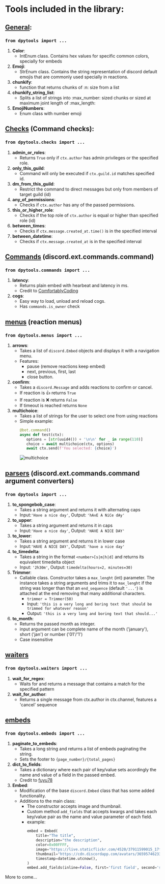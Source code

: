# Tools included in the library:


## [General](https://github.com/chrisdewa/dpytools/blob/master/dpytools/__init__.py): 
### `from dpytools import ...`
1. **Color**:
   - IntEnum class. Contains hex values for specific common colors, specially for embeds
2. **Emoji**:
   - StrEnum class. Contains the string representation of discord default emojis 
      that are commonly used specially in reactions.
3. **chunkify**:
   - function that returns chunks of :n: size from a list
4. **chunkify_string_list**:
   - Splits a list of strings into :max_number: sized chunks or sized at maximum joint length of :max_length:
5. **EmojiNumbers**:
   - Enum class with number emoji


## [Checks](https://github.com/chrisdewa/dpytools/blob/master/dpytools/checks.py) (Command checks): 
### `from dpytools.checks import ...`
1. **admin_or_roles**:
   - Returns `True` only if `ctx.author` has admin privileges or the specified role.
2. **only_this_guild**:
   - Command will only be executed if `ctx.guild.id` matches specified id.
3. **dm_from_this_guild**:
   - Restrict the command to direct messages but only from members of target guild (id)
4. **any_of_permissions**:
   - Checks if `ctx.author` has any of the passed permissions.
5. **this_or_higher_role**:
   - Checks if the top role of `ctx.author` is equal or higher than specified role (id)
6. **between_times**:
   - Checks if `ctx.message.created_at.time()` is in the specified interval
7. **between_datetime**:
   - Checks if `ctx.message.created_at` is in the specified interval


## [Commands](https://github.com/chrisdewa/dpytools/blob/master/dpytools/commands.py) (discord.ext.commands.command)
### `from dpytools.commands import ...`
1. **latency**:
   - Returns plain embed with hearbeat and latency in ms.
   - Credit to [ComfortablyCoding](https://github.com/ComfortablyCoding)
2. **cogs**:
   - Easy way to load, unload and reload cogs. 
   - Has `commands.is_owner` check


## [menus](https://github.com/chrisdewa/dpytools/blob/master/dpytools/menus.py) (reaction menus) 
### `from dpytools.menus import ...`
1. **arrows**:
   - Takes a list of `discord.Embed` objects and displays it with a navigation menu.
   - Features:
      - pause (remove reactions keep embed)
      - next, previous, first, last
      - close button.
2. **confirm**:
   - Takes a `discord.Message` and adds reactions to confirm or cancel.
   - If reaction is 👍 returns `True`
   - If reaction is ❌ returns `False`
   - If timeout is reached returns `None`
3. **multichoice**:
   - Takes a list of strings for the user to select one from using reactions
   - Simple example:
      ```python
      @bot.command()
      async def test(ctx):
         options = [str(uuid4()) + '\n\n' for _ in range(110)]
         choice = await multichoice(ctx, options)
         await ctx.send(f'You selected: {choice}')
      ```
      ![multichoice](https://user-images.githubusercontent.com/62080903/118138429-ed8b6280-b3cb-11eb-9f06-415b8cb22822.gif)



## [parsers](https://github.com/chrisdewa/dpytools/blob/master/dpytools/parsers.py) (discord.ext.commands.command argument converters) 
### `from dpytools import ...`
1. **to_spongebob_case**:
   - Takes a string argument and returns it with alternating caps
   - Input:`'Have a nice day'`, Output: `'hAvE A NiCe dAy'`
2. **to_upper**:
   - Takes a string argument and returns it in caps
   - Input:`'Have a nice day'`, Output: `'HAVE A NICE DAY'`
2. **to_lower**:
   - Takes a string argument and returns it in lower case
   - Input:`'HAVE A NICE DAY'`, Output: `'have a nice day'`
3. **to_timedelta**:
   - Takes a string in the format `<number>[s|m|h|d]` and returns its equivalent timedelta object
   - Input: `'2h30m'`, Output: `timedelta(hours=2, minutes=30)`
4. **Trimmer**:
   - Callable class. Constructor takes a `max_lenght` (int) parameter.
      The instance takes a string arguments and trims it to `max_lenght` if the string was longer than that
      an `end_sequence` (default `'...'`) is attached at the end removing that many additional characters.
      - `trimmer = Trimmer(50)` 
      - Input: `'this is a very long and boring text that should be trimmed for whatever reason'`
      - Output: `'this is a very long and boring text that should...'`
5. **to_month**:
   - Returns the passed month as integer.
   - input argument can be complete name of the month ('january'), short ('jan') or number ('01'/'1')
   - Case insensitive


## [waiters](https://github.com/chrisdewa/dpytools/blob/master/dpytools/waiters.py)
### `from dpytools.waiters import ...`
1. **wait_for_regex**:
   - Waits for and returns a message that contains a match for the specified pattern
2. **wait_for_author**:
   - Returns a single message from ctx.author in ctx.channel, features a 'cancel' sequence


## [embeds](https://github.com/chrisdewa/dpytools/blob/master/dpytools/embeds.py) 
### `from dpytools.embeds import ...`
1. **paginate_to_embeds**:
   - Takes a long string and returns a list of embeds paginating the string.
   - Sets the footer to `{page_number}/{total_pages}`
2. **dict_to_fields**:
   - Takes a dictionary where each pair of key/value sets acordingly the name and value of a field in the passed embed.
   - Credit to [fuyu78](https://github.com/fuyu78)
3. **Embed**:
   - Modification of the base `discord.Embed` class that has some added functionality.
   - Additions to the main class:
      - The constructor accepts image and thumbnail.
      - Custom method `add_fields` that accepts kwargs and takes each key/value pair as the name and value 
        parameter of each field.
      - example:
          ```python
          embed = Embed(
              title="The title",  
              description="the description",
              color=0x00FFFF,
              image="https://live.staticflickr.com/4520/37911599015_17f305061d_b.jpg",
              thumbnail="https://cdn.discordapp.com/avatars/365957462333063170/21bc9c9032b373f88db88723c5d5a9ee.webp",
              timestamp=datetime.utcnow(),
          )
          embed.add_fields(inline=False, first='first field', second='second field')
          ```

More to come...



